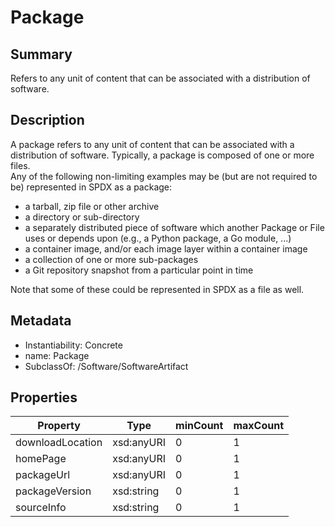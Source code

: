 <!-- Automatically generated by spec-parser v2.0.0 on 2023-12-27T15:02:03.969017+00:00 -->
<!-- SPDX-License-Identifier: Community-Spec-1.0 -->

# Package

## Summary

Refers to any unit of content that can be associated with a distribution of software.


## Description

A package refers to any unit of content that can be associated with a distribution of software.
Typically, a package is composed of one or more files.  
Any of the following non-limiting examples may be (but are not required to be) represented in SPDX as a package:

 - a tarball, zip file or other archive
 - a directory or sub-directory
 - a separately distributed piece of software which another Package or File uses or depends upon (e.g., a Python package, a Go module, ...)
 - a container image, and/or each image layer within a container image
 - a collection of one or more sub-packages
 - a Git repository snapshot from a particular point in time

Note that some of these could be represented in SPDX as a file as well.


## Metadata

- Instantiability: Concrete
- name: Package
- SubclassOf: /Software/SoftwareArtifact



## Properties

| Property | Type | minCount | maxCount |
|---|---|---|---|
| downloadLocation | xsd:anyURI | 0 | 1 |
| homePage | xsd:anyURI | 0 | 1 |
| packageUrl | xsd:anyURI | 0 | 1 |
| packageVersion | xsd:string | 0 | 1 |
| sourceInfo | xsd:string | 0 | 1 |

